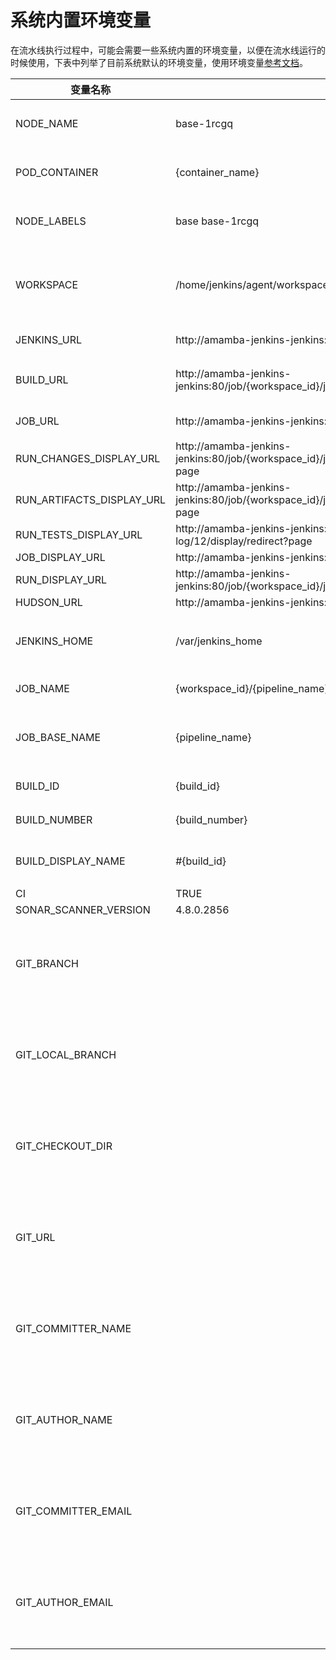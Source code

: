 # 系统内置环境变量

在流水线执行过程中，可能会需要一些系统内置的环境变量，以便在流水线运行的时候使用，下表中列举了目前系统默认的环境变量，使用环境变量[参考文档](./pipeline-syntax/#environment)。

| 变量名称                  | 默认值                                                       | 备注                                           |
| ------------------------- | ------------------------------------------------------------ | ---------------------------------------------- |
| NODE_NAME                 | base-1rcgq                                                   | 当前执行构建的容器组名称                                             |
| POD_CONTAINER             | {container_name}                                             | 目前构建使用的容器名称                         |
| NODE_LABELS               | base base-1rcgq                                              | 为构建节点分配的标签列表                                               |
| WORKSPACE                 | /home/jenkins/agent/workspace/{workspace_id}/{pipeline_name} | 作为工作空间分配给构建的目录的绝对路径                                               |
| JENKINS_URL               | http://amamba-jenkins-jenkins:80/                            | Jenkins 的 URL                                               |
| BUILD_URL                 | http://amamba-jenkins-jenkins:80/job/{workspace_id}/job/{pipeline_name}/{build_id}/ | 该流水线构建记录的 URL                                               |
| JOB_URL                   | http://amamba-jenkins-jenkins:80/job/{workspace_id}/job/{pipeline_name} | 该流水线的 URL                                               |
| RUN_CHANGES_DISPLAY_URL   | http://amamba-jenkins-jenkins:80/job/{workspace_id}/job/{pipeline_name}/{build_id}/display/redirect?page |                                    |
| RUN_ARTIFACTS_DISPLAY_URL | http://amamba-jenkins-jenkins:80/job/{workspace_id}/job/{pipeline_name}/{build_id}/display/redirect?page |                                    |
| RUN_TESTS_DISPLAY_URL     | http://amamba-jenkins-jenkins:80/job/2/job/loooooong-log/12/display/redirect?page |                                    |
| JOB_DISPLAY_URL           | http://amamba-jenkins-jenkins:80/job/2/job/loooooong-log/display/redirect |                                                |
| RUN_DISPLAY_URL           | http://amamba-jenkins-jenkins:80/job/{workspace_id}/job/{pipeline_name}/{build_id}/display/redirect |                                    |
| HUDSON_URL                | http://amamba-jenkins-jenkins:80/                            |                                                |
| JENKINS_HOME              | /var/jenkins_home                                            |  Jenkins 存储数据的目录的绝对路径                                              |
| JOB_NAME                  | {workspace_id}/{pipeline_name}                               | 流水线名称                                               |
| JOB_BASE_NAME             | {pipeline_name}                                              | 流水线短名称，省略了工作空间的 ID                                                |
| BUILD_ID                  | {build_id}                                                           | 当前构建记录 ID                                               |
| BUILD_NUMBER              | {build_number}                                                           | 当前构建记录 版本                                   |
| BUILD_DISPLAY_NAME        | #{build_id}                                                          | 当前构建记录显示名称                              |
| CI                        | TRUE                                                         |                                |
| SONAR_SCANNER_VERSION     | 4.8.0.2856                                                   |                                                |
| GIT_BRANCH                |                                                              | 当流水线基于代码仓库jenkinsfile 创建时才会存在 |
| GIT_LOCAL_BRANCH          |                                                              | 当流水线基于代码仓库jenkinsfile 创建时才会存在 |
| GIT_CHECKOUT_DIR          |                                                              | 当流水线基于代码仓库jenkinsfile 创建时才会存在 |
| GIT_URL                   |                                                              | 当流水线基于代码仓库jenkinsfile 创建时才会存在 |
| GIT_COMMITTER_NAME        |                                                              | 当流水线基于代码仓库jenkinsfile 创建时才会存在 |
| GIT_AUTHOR_NAME           |                                                              | 当流水线基于代码仓库jenkinsfile 创建时才会存在 |
| GIT_COMMITTER_EMAIL       |                                                              | 当流水线基于代码仓库jenkinsfile 创建时才会存在 |
| GIT_AUTHOR_EMAIL          |                                                              | 当流水线基于代码仓库jenkinsfile 创建时才会存在 |
